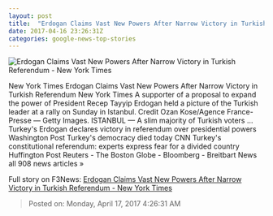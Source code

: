 ```yaml
---
layout: post
title:  "Erdogan Claims Vast New Powers After Narrow Victory in Turkish Referendum - New York Times"
date: 2017-04-16 23:26:31Z
categories: google-news-top-stories
---
```


![Erdogan Claims Vast New Powers After Narrow Victory in Turkish Referendum - New York Times](https://static01.nyt.com/images/2017/04/17/world/17turkey7/17turkey7-facebookJumbo.jpg)

New York Times Erdogan Claims Vast New Powers After Narrow Victory in Turkish Referendum New York Times A supporter of a proposal to expand the power of President Recep Tayyip Erdogan held a picture of the Turkish leader at a rally on Sunday in Istanbul. Credit Ozan Kose/Agence France-Presse — Getty Images. ISTANBUL — A slim majority of Turkish voters ... Turkey's Erdogan declares victory in referendum over presidential powers Washington Post Turkey's democracy died today CNN Turkey's constitutional referendum: experts express fear for a divided country Huffington Post Reuters - The Boston Globe - Bloomberg - Breitbart News all 908 news articles »


Full story on F3News: [Erdogan Claims Vast New Powers After Narrow Victory in Turkish Referendum - New York Times](http://www.f3nws.com/n/UbCG3)

> Posted on: Monday, April 17, 2017 4:26:31 AM
